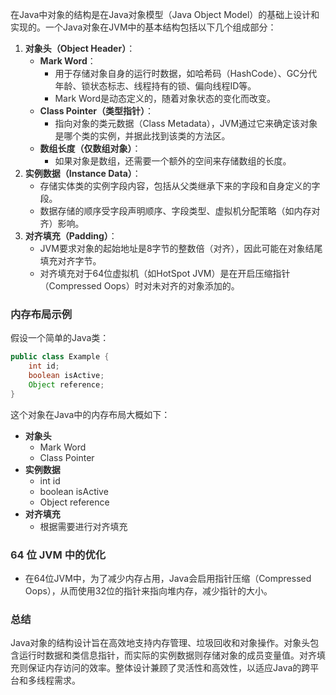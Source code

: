 <font style="color:rgba(0, 0, 0, 0.82);">在Java中对象的结构是在Java对象模型（Java Object Model）的基础上设计和实现的。一个Java对象在JVM中的基本结构包括以下几个组成部分：</font>

1. **<font style="color:rgba(0, 0, 0, 0.82);">对象头（Object Header）</font>**<font style="color:rgba(0, 0, 0, 0.82);">：</font>
    - **<font style="color:rgba(0, 0, 0, 0.82);">Mark Word</font>**<font style="color:rgba(0, 0, 0, 0.82);">：</font>
        * <font style="color:rgba(0, 0, 0, 0.82);">用于存储对象自身的运行时数据，如哈希码（HashCode）、GC分代年龄、锁状态标志、线程持有的锁、偏向线程ID等。</font>
        * <font style="color:rgba(0, 0, 0, 0.82);">Mark Word是动态定义的，随着对象状态的变化而改变。</font>
    - **<font style="color:rgba(0, 0, 0, 0.82);">Class Pointer（类型指针）</font>**<font style="color:rgba(0, 0, 0, 0.82);">：</font>
        * <font style="color:rgba(0, 0, 0, 0.82);">指向对象的类元数据（Class Metadata），JVM通过它来确定该对象是哪个类的实例，并据此找到该类的方法区。</font>
    - **<font style="color:rgba(0, 0, 0, 0.82);">数组长度（仅数组对象）</font>**<font style="color:rgba(0, 0, 0, 0.82);">：</font>
        * <font style="color:rgba(0, 0, 0, 0.82);">如果对象是数组，还需要一个额外的空间来存储数组的长度。</font>
2. **<font style="color:rgba(0, 0, 0, 0.82);">实例数据（Instance Data）</font>**<font style="color:rgba(0, 0, 0, 0.82);">：</font>
    - <font style="color:rgba(0, 0, 0, 0.82);">存储实体类的实例字段内容，包括从父类继承下来的字段和自身定义的字段。</font>
    - <font style="color:rgba(0, 0, 0, 0.82);">数据存储的顺序受字段声明顺序、字段类型、虚拟机分配策略（如内存对齐）影响。</font>
3. **<font style="color:rgba(0, 0, 0, 0.82);">对齐填充（Padding）</font>**<font style="color:rgba(0, 0, 0, 0.82);">：</font>
    - <font style="color:rgba(0, 0, 0, 0.82);">JVM要求对象的起始地址是8字节的整数倍（对齐），因此可能在对象结尾填充对齐字节。</font>
    - <font style="color:rgba(0, 0, 0, 0.82);">对齐填充对于64位虚拟机（如HotSpot JVM）是在开启压缩指针（Compressed Oops）时对未对齐的对象添加的。</font>

### <font style="color:rgba(0, 0, 0, 0.82);">内存布局示例</font>
<font style="color:rgba(0, 0, 0, 0.82);">假设一个简单的Java类：</font>

```java
public class Example {  
    int id;  
    boolean isActive;  
    Object reference;  
}
```

<font style="color:rgba(0, 0, 0, 0.82);">这个对象在Java中的内存布局大概如下：</font>

+ **<font style="color:rgba(0, 0, 0, 0.82);">对象头</font>**
    - <font style="color:rgba(0, 0, 0, 0.82);">Mark Word</font>
    - <font style="color:rgba(0, 0, 0, 0.82);">Class Pointer</font>
+ **<font style="color:rgba(0, 0, 0, 0.82);">实例数据</font>**
    - <font style="color:rgba(0, 0, 0, 0.82);">int id</font>
    - <font style="color:rgba(0, 0, 0, 0.82);">boolean isActive</font>
    - <font style="color:rgba(0, 0, 0, 0.82);">Object reference</font>
+ **<font style="color:rgba(0, 0, 0, 0.82);">对齐填充</font>**
    - <font style="color:rgba(0, 0, 0, 0.82);">根据需要进行对齐填充</font>

### <font style="color:rgba(0, 0, 0, 0.82);">64 位 JVM 中的优化</font>
+ <font style="color:rgba(0, 0, 0, 0.82);">在64位JVM中，为了减少内存占用，Java会启用指针压缩（Compressed Oops），从而使用32位的指针来指向堆内存，减少指针的大小。</font>

### <font style="color:rgba(0, 0, 0, 0.82);">总结</font>
<font style="color:rgba(0, 0, 0, 0.82);">Java对象的结构设计旨在高效地支持内存管理、垃圾回收和对象操作。对象头包含运行时数据和类信息指针，而实际的实例数据则存储对象的成员变量值。对齐填充则保证内存访问的效率。整体设计兼顾了灵活性和高效性，以适应Java的跨平台和多线程需求。</font>

